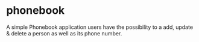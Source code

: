 # phonebook
 A simple Phonebook application  users have the possibility to a add, update & delete a person as well as its phone number. 
